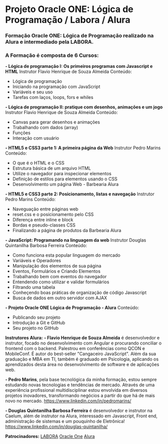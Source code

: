 # Projeto Oracle ONE: Lógica de Programação / Labora / Alura
 
 ### Formação Oracle ONE: Lógica de Programação realizado na Alura e intermediado pela LABORA.
     
 ### A Formação é composta de 6 Cursos:
 **- Lógica de programação I: Os primeiros programas com Javascript e HTML**
 Instrutor Flavio Henrique de Souza Almeida
 Conteúdo:
   - Lógica de programação
   - Iniciando na programação com JavaScript
   - Variáveis e seu uso
   - Tarefas com laços, loops, fors e whiles
   
 **- Lógica de programação II: pratique com desenhos, animações e um jogo** 
   Instrutor Flavio Henrique de Souza Almeida
   Conteúdo:
   - Canvas para gerar desenhos e animações
   - Trabalhando com dados (array)
   - Funções
   - Interação com usuário
   
 **- HTML5 e CSS3 parte 1: A primeira página da Web**
   Instrutor Pedro Marins
   Conteúdo:
   - O que é o HTML e o CSS
   - Estrutura básica de um arquivo HTML
   - Utilize o navegador para inspecionar elementos
   - Definição de estilos para elementos usando o CSS
   - Desenvolvimento um página Web - Barbearia Alura
 
 **- HTML5 e CSS3 parte 2: Posicionamento, listas e navegação**
   Instrutor Pedro Marins
   Conteúdo:
   - Naveguação entre páginas web
   - reset.css e o posicionamento pelo CSS
   - Diferença entre inline e block
   - Bordas e pseudo-classes CSS
   - Finalizando a página de produtos da Barbearia Alura

 **- JavaScript: Programando na linguagem da web**
   Instrutor Douglas Quintanilha Barbosa Ferreira
   Conteúdo:
   - Como funciona esta popular linguagem do mercado
   - Variáveis e Operadores
   - Manipulação dos elementos de sua página
   - Eventos, Formulários e Criando Elementos
   - Trabalhando bem com eventos do navegador
   - Entendendo como utilizar e validar formulários
   - Filtrando uma tabela
   - Conheçendo boas práticas de organização de código Javascript
   - Busca de dados em outro servidor com AJAX
    
 **- Projeto Oracle ONE Lógica de Programação - Alura**
   Conteúdo:
   - Publicando seu projeto
   - Introdução a Git e GitHub
   - Seu projeto no GitHub
  
**Instrutores Alura:**
 **- Flavio Henrique de Souza Almeida** é desenvolvedor e instrutor, focado no desenvolvimento com Angular e procurando conciliar o frontend com o backend. Palestrou em conferências como QCON e MobileConf. É autor do best-seller "Cangaceiro JavaScript". Além da sua graduação e MBA em TI, também é graduado em Psicologia, aplicando os aprendizados desta área no desenvolvimento de software e de aplicações web.
 
 **- Pedro Marins**, pela base tecnológica da minha formação, estou sempre estudando novas tecnologias e tendências de mercado. Através de uma experiência profissional multidisciplinar estou envolvida em diversos projetos inovadores, transformando negócios a partir do que há de mais novo no mercado. 
   https://www.linkedin.com/in/pedromarins/
   
 **- Douglas Quintanilha Barbosa Ferreira** é desenvolvedor e instrutor na Caelum, além de instrutor na Alura, interessado em Javascript, Front end, administração de sistemas e um pouquinho de Eletrônica!
   https://www.linkedin.com/in/douglas-quintanilha/
   
   **Patrocinadores:**
   [LABORA](https://www.labora.tech/)
   [Oracle One](https://www.oracle.com/br/education/oracle-next-education/)
   [Alura](https://www.alura.com.br/oracle-next-education)
